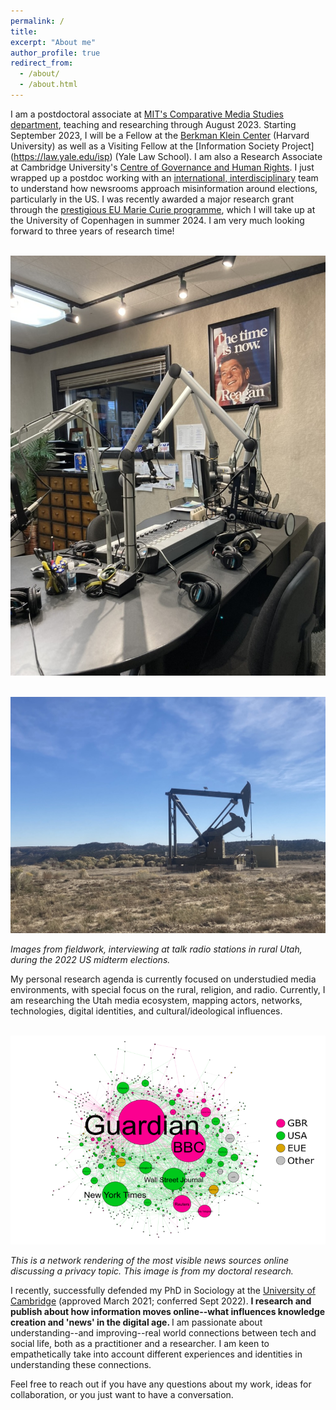 ```yaml
---
permalink: /
title: 
excerpt: "About me"
author_profile: true
redirect_from: 
  - /about/
  - /about.html
---
```



I am a postdoctoral associate at [MIT's Comparative Media Studies department](https://cmsw.mit.edu/), teaching and researching through August 2023. Starting September 2023, I will be a Fellow at the [Berkman Klein Center](https://cyber.harvard.edu/story/2023-07/berkman-klein-center-announces-incoming-2023-2024-fellows) (Harvard University) as well as a Visiting Fellow at the [Information Society Project] (https://law.yale.edu/isp) (Yale Law School). I am also a Research Associate at Cambridge University's [Centre of Governance and Human Rights](https://www.cghr.polis.cam.ac.uk/).  I just wrapped up a postdoc working with an [international, interdisciplinary](https://uni.oslomet.no/scam/) team to understand how newsrooms approach misinformation around elections, particularly in the US. I was recently awarded a major research grant through the [prestigious EU Marie Curie programme](https://marie-sklodowska-curie-actions.ec.europa.eu/news/marie-sklodowska-curie-actions-award-eu257-million-to-postdoctoral-fellows-in-2022), which I will take up at the University of Copenhagen in summer 2024. I am very much looking forward to three years of research time!


<br/><img src='/images/radio-station.jpeg'>

<br/><img src='/images/oil-carbon.jpeg'>

<i>Images from fieldwork, interviewing at talk radio stations in rural Utah, during the 2022 US midterm elections.</i>


My personal research agenda is currently focused on understudied media environments, with special focus on the rural, religion, and radio. Currently, I am researching the Utah media ecosystem, mapping actors, networks, technologies, digital identities, and cultural/ideological influences.


<br/><img src='/images/rtbf-mapping.png'>

<i>This is a network rendering of the most visible news sources online discussing a privacy topic. This image is from my doctoral research.</i>

I recently, successfully defended my PhD in Sociology at the [University of Cambridge](https://research.sociology.cam.ac.uk/profile/rebekah-larsen) (approved March 2021; conferred Sept 2022). <b>I research and publish about how information moves online--what influences knowledge creation and 'news' in the digital age. </b> I am passionate about understanding--and improving--real world connections between tech and social life, both as a practitioner and a researcher. I am keen to empathetically take into account different experiences and identities in understanding these connections. 


 
Feel free to reach out if you have any questions about my work, ideas for collaboration, or you just want to have a conversation. 



